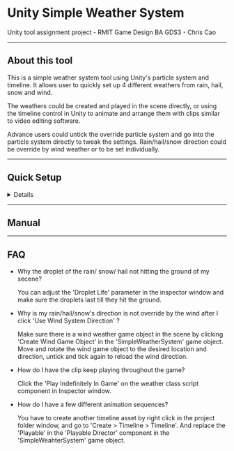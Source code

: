# Unity Simple Weather System
Unity tool assignment project - RMIT Game Design BA GDS3 - Chris Cao

-------------------------

## About this tool

This is a simple weather system tool using Unity's particle system and timeline. It allows user to quickly set up 4 different weathers from rain, hail, snow and wind. 

The weathers could be created and played in the scene directly, or using the timeline control in Unity to animate and arrange them with clips similar to video editing software.

Advance users could untick the override particle system and go into the particle system directly to tweak the settings. Rain/hail/snow direction could be override by wind weather or to be set individually. 


-------------------------

## Quick Setup
<details>
  
### Importing Tool

![](https://github.com/Chrismicrowave/UnitySimpleWeatherSystem/blob/main/Readme%20Images/QuickStart/QuickStart%20(1).jpg)
![](https://github.com/Chrismicrowave/UnitySimpleWeatherSystem/blob/main/Readme%20Images/QuickStart/QuickStart%20(2).jpg)
![](https://github.com/Chrismicrowave/UnitySimpleWeatherSystem/blob/main/Readme%20Images/QuickStart/QuickStart%20(3).jpg)

### Creating Weather

![](https://github.com/Chrismicrowave/UnitySimpleWeatherSystem/blob/main/Readme%20Images/QuickStart/QuickStart%20(4).jpg)
![](https://github.com/Chrismicrowave/UnitySimpleWeatherSystem/blob/main/Readme%20Images/QuickStart/QuickStart%20(5).jpg)
![](https://github.com/Chrismicrowave/UnitySimpleWeatherSystem/blob/main/Readme%20Images/QuickStart/QuickStart%20(6).jpg)
![](https://github.com/Chrismicrowave/UnitySimpleWeatherSystem/blob/main/Readme%20Images/QuickStart/QuickStart%20(7).jpg)
![](https://github.com/Chrismicrowave/UnitySimpleWeatherSystem/blob/main/Readme%20Images/QuickStart/QuickStart%20(8).jpg)
![](https://github.com/Chrismicrowave/UnitySimpleWeatherSystem/blob/main/Readme%20Images/QuickStart/QuickStart%20(9).jpg)

### Using Timeline

![](https://github.com/Chrismicrowave/UnitySimpleWeatherSystem/blob/main/Readme%20Images/QuickStart/QuickStart%20(10).jpg)
![](https://github.com/Chrismicrowave/UnitySimpleWeatherSystem/blob/main/Readme%20Images/QuickStart/QuickStart%20(11).jpg)
![](https://github.com/Chrismicrowave/UnitySimpleWeatherSystem/blob/main/Readme%20Images/QuickStart/QuickStart%20(12).jpg)
![](https://github.com/Chrismicrowave/UnitySimpleWeatherSystem/blob/main/Readme%20Images/QuickStart/QuickStart%20(13).jpg)
![](https://github.com/Chrismicrowave/UnitySimpleWeatherSystem/blob/main/Readme%20Images/QuickStart/QuickStart%20(14).jpg)
![](https://github.com/Chrismicrowave/UnitySimpleWeatherSystem/blob/main/Readme%20Images/QuickStart/QuickStart%20(15).jpg)
![](https://github.com/Chrismicrowave/UnitySimpleWeatherSystem/blob/main/Readme%20Images/QuickStart/QuickStart%20(16).jpg)
![](https://github.com/Chrismicrowave/UnitySimpleWeatherSystem/blob/main/Readme%20Images/QuickStart/QuickStart%20(17).jpg)
![](https://github.com/Chrismicrowave/UnitySimpleWeatherSystem/blob/main/Readme%20Images/QuickStart/QuickStart%20(18).jpg)

</details>


-------------------------

## Manual


-------------------------

## FAQ

- Why the droplet of the rain/ snow/ hail not hitting the ground of my secene?

  You can adjust the 'Droplet Life' parameter in the inspector window and make sure the droplets last till they hit the ground.



- Why is my rain/hail/snow's direction is not override by the wind after I click 'Use Wind System Direction' ?

  Make sure there is a wind weather game object in the scene by clicking 'Create Wind Game Object' in the 'SimpleWeatherSystem' game object. Move and rotate the wind game object to the desired location and direction, untick and tick again to reload the wind direction.



- How do I have the clip keep playing throughout the game?

  Click the 'Play Indefinitely In Game' on the weather class script component in Inspector window.



- How do I have a few different animation sequences?

  You have to create another timeline asset by right click in the project folder window, and go to 'Create > Timeline > Timeline'. And replace the 'Playable' in the 'Playable Director' component in the 'SimpleWeahterSystem' game object.
